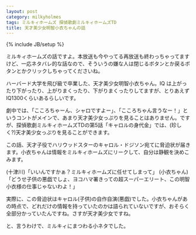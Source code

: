 ```yaml
---
layout: post
category: milkyholmes
tags: ミルキィホームズ 探偵歌劇ミルキィホームズTD
title: 天才美少女明智小衣ちゃんの話
---
```

{% include JB/setup %}

ミルキィホームズの話ですよ。本放送も今やってる再放送も終わっちゃってますけど、一応ネタバレ的な話なので、そういうの嫌な人は閉じるボタンとか戻るボタンとかクリックしちゃってくださいね。


ハーバード大学を飛び級で卒業した、天才美少女明智小衣ちゃん。IQ は上がったり下がったり、上がりまくったり、下がりまくったりしてますが、とりあえず IQ1300くらいあるらしいです。

劇中では、「こころちゃーん、シャロですよー」、「こころちゃん言うなー！」というコントがメインで、あまり天才美少女っぷりを見ることはありません。ですが、探偵歌劇ミルキィホームズTDの第5話「キャロルの身代金」では、(珍しく?)天才美少女っぷりを見ることができます。

この話、天才子役でハリウッドスターのキャロル・ドジソン宛てに脅迫状が届きます。小衣ちゃんは情報をミルキィホームズにリークして、自分は静観を決めこみます。

(十津川)「いいんですかぁ？ミルキィホームズに任せてしまって」
(小衣ちゃん)「どうせ子供の悪戯でしょ、ヨコハマ署きっての超スーパーエリート、この明智小衣様の仕事じゃないわよ！」

実際に、この脅迫状はキャロル(子供)の自作自演(悪戯)でした。小衣ちゃんがあの時点で、どれだけの情報を持っていたのかは語られていないですが、おそらく全部分かっていたんですね。さすが天才美少女ですね。

と、言うわけで、ミルキィにまつわる小ネタでした。
